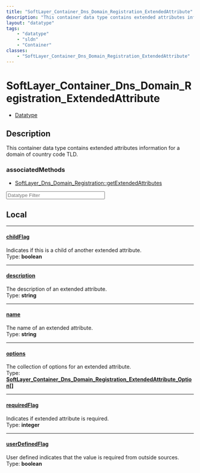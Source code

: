 ```yaml
---
title: "SoftLayer_Container_Dns_Domain_Registration_ExtendedAttribute"
description: "This container data type contains extended attributes information for a domain of country code TLD."
layout: "datatype"
tags:
    - "datatype"
    - "sldn"
    - "Container"
classes:
    - "SoftLayer_Container_Dns_Domain_Registration_ExtendedAttribute"
---
```


# SoftLayer_Container_Dns_Domain_Registration_ExtendedAttribute
<div id='service-datatype'>
    <ul id='sldn-reference-tabs'>
        <li id='datatype'> <a href='/reference/datatypes/SoftLayer_Container_Dns_Domain_Registration_ExtendedAttribute' >Datatype</a></li>
    </ul>
</div>

## Description 
This container data type contains extended attributes information for a domain of country code TLD. 


### associatedMethods

*  [SoftLayer_Dns_Domain_Registration::getExtendedAttributes](/reference/services/SoftLayer_Dns_Domain_Registration/getExtendedAttributes )





<!-- Filer BEGIN -->
<div class="view-filters">
        <div class="clearfix">
            <div class="search-input-box">
                <input placeholder="Datatype Filter" onkeyup="titleSearch(inputId='prop-input', divId='properties', elementClass='prop-row')" 
                    type="text" id="prop-input" value="" size="30" maxlength="128" class="form-text">
            </div>
        </div>
</div>
<!-- Filer END -->

<div id="properties" class="content">
<div id="localProperties" class="prop-content" >

## Local
<div class="prop-row">

-----
[childFlag]: #childflag
#### [childFlag]
Indicates if this is a child of another extended attribute.  
<span class="type-label">Type: </span>**boolean**


</div>
<div class="prop-row">

-----
[description]: #description
#### [description]
The description of an extended attribute.  
<span class="type-label">Type: </span>**string**


</div>
<div class="prop-row">

-----
[name]: #name
#### [name]
The name of an extended attribute.  
<span class="type-label">Type: </span>**string**


</div>
<div class="prop-row">

-----
[options]: #options
#### [options]
The collection of options for an extended attribute.  
<span class="type-label">Type: </span>**<a href='/reference/datatypes/SoftLayer_Container_Dns_Domain_Registration_ExtendedAttribute_Option'>SoftLayer_Container_Dns_Domain_Registration_ExtendedAttribute_Option[] </a>**


</div>
<div class="prop-row">

-----
[requiredFlag]: #requiredflag
#### [requiredFlag]
Indicates if extended attribute is required.  
<span class="type-label">Type: </span>**integer**


</div>
<div class="prop-row">

-----
[userDefinedFlag]: #userdefinedflag
#### [userDefinedFlag]
User defined indicates that the value is required from outside sources.  
<span class="type-label">Type: </span>**boolean**


</div>
</div>
<!-- LOCAL PROPERTY END -->

</div>


